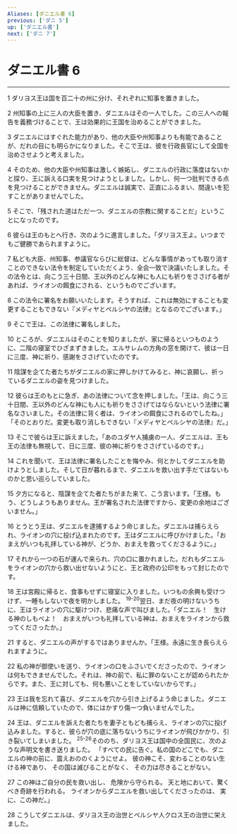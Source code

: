 ```yaml
---
Aliases: [ダニエル書 6]
previous: ['ダニ 5']
up: ['ダニエル書']
next: ['ダニ 7']
---
```

# ダニエル書 6

***




1 
ダリヨス王は国を百二十の州に分け、それぞれに知事を置きました。 



2 
州知事の上に三人の大臣を置き、ダニエルはその一人でした。この三人への報告を義務づけることで、王は効果的に王国を治めることができました。 



3 
ダニエルにはすぐれた能力があり、他の大臣や州知事よりも有能であることが、だれの目にも明らかになりました。そこで王は、彼を行政長官にして全国を治めさせようと考えました。 



4 
そのため、他の大臣や州知事は激しく嫉妬し、ダニエルの行政に落度はないかと探り、王に訴える口実を見つけようとしました。しかし、何一つ批判できる点を見つけることができません。ダニエルは誠実で、正直にふるまい、間違いを犯すことがありませんでした。 



5 
そこで、「残された道はただ一つ、ダニエルの宗教に関することだ」ということになったのです。 



6 
彼らは王のもとへ行き、次のように進言しました。「ダリヨス王よ。いつまでもご健勝であられますように。 



7 
私ども大臣、州知事、参議官ならびに総督は、どんな事情があっても取り消すことのできない法令を制定していただくよう、全会一致で決議いたしました。その法令とは、向こう三十日間、王以外のどんな神にも人にも祈りをささげる者があれば、ライオンの餌食にされる、というものでございます。 



8 
この法令に署名をお願いいたします。そうすれば、これは無効にすることも変更することもできない『メディヤとペルシヤの法律』となるのでございます。」 



9 
そこで王は、この法律に署名しました。 



10 
ところが、ダニエルはそのことを知りましたが、家に帰るといつものように、二階の寝室でひざまずきました。エルサレムの方角の窓を開けて、彼は一日に三度、神に祈り、感謝をささげていたのです。 



11 
陰謀を企てた者たちがダニエルの家に押しかけてみると、神に哀願し、祈っているダニエルの姿を見つけました。 



12 
彼らは王のもとに急ぎ、あの法律について念を押しました。「王は、向こう三十日間、王以外のどんな神にも人にも祈りをささげてはならないという法律に署名なさいました。その法律に背く者は、ライオンの餌食にされるのでしたね。」「そのとおりだ。変更も取り消しもできない『メディヤとペルシヤの法律』だ。」 



13 
そこで彼らは王に訴えました。「あのユダヤ人捕虜の一人、ダニエルは、王も王の法律も無視して、日に三度、彼の神に祈りをささげているのです。」 



14 
これを聞いて、王は法律に署名したことを悔やみ、何とかしてダニエルを助けようとしました。そして日が暮れるまで、ダニエルを救い出す手だてはないものかと思い巡らしていました。 



15 
夕方になると、陰謀を企てた者たちがまた来て、こう言います。「王様。もう、どうしようもありません。王が署名された法律ですから、変更の余地はございません。」 



16 
とうとう王は、ダニエルを逮捕するよう命じました。ダニエルは捕らえられ、ライオンの穴に投げ込まれたのです。王はダニエルに呼びかけました。「おまえがいつも礼拝している神が、どうか、おまえを救ってくださるように。」 



17 
それから一つの石が運んで来られ、穴の口に置かれました。だれもダニエルをライオンの穴から救い出せないようにと、王と政府の公印をもって封じたのです。 



18 
王は宮殿に帰ると、食事もせずに寝室に入りました。いつもの余興も受けつけず、一睡もしないで夜を明かしました。 <sup class="versenum">19-20</sup>翌日、まだ夜の明けないうちに、王はライオンの穴に駆けつけ、悲痛な声で叫びました。「ダニエル！　生ける神のしもべよ！　おまえがいつも礼拝している神は、おまえをライオンから救ってくださったか。」 



21 
すると、ダニエルの声がするではありませんか。「王様。永遠に生き長らえられますように。 



22 
私の神が御使いを送り、ライオンの口をふさいでくださったので、ライオンは何もできませんでした。それは、神の前で、私に罪のないことが認められたからです。また、王に対しても、何も悪いことをしていないからです。」 



23 
王は我を忘れて喜び、ダニエルを穴から引き上げるよう命じました。ダニエルは神に信頼していたので、体にはかすり傷一つ負いませんでした。 



24 
王は、ダニエルを訴えた者たちを妻子ともども捕らえ、ライオンの穴に投げ込みました。すると、彼らが穴の底に落ちないうちにライオンが飛びかかり、引き裂いてしまいました。 <sup class="versenum">25-26</sup>そののち、ダリヨス王は国中の全国民に、次のような声明文を書き送りました。 「すべての民に告ぐ。私の国のどこでも、ダニエルの神の前に、震えおののくようにせよ。 彼の神こそ、変わることのない生ける神であり、 その国は滅びることがなく、 その力は尽きることがない。 



27 
この神はご自分の民を救い出し、 危険から守られる。 天と地において、驚くべき奇跡を行われる。 ライオンからダニエルを救い出してくださったのは、 実に、この神だ。」 



28 
こうしてダニエルは、ダリヨス王の治世とペルシヤ人クロス王の治世に栄えました。
